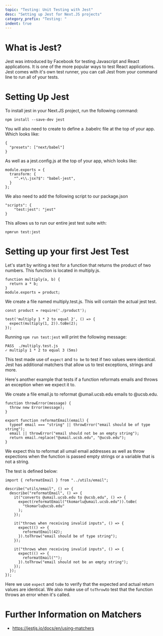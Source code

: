 ```yaml
---
topic: "Testing: Unit Testing with Jest"
desc: "Setting up Jest for Next.JS projects"
category_prefix: "Testing: "
indent: true
---
```



# What is Jest?
Jest was introduced by Facebook for testing Javascript and React applications. It is one of the more popular ways to test React applications.
Jest comes with it's own test runner, you can call Jest from your command line to run all of your tests. 

# Setting Up Jest
To install jest in your Next.JS project, run the following command:
```
npm install --save-dev jest
```
You will also need to create to define a .babelrc file at the top of your app. Which looks like:
```
{
  "presets": ["next/babel"]
}
```
As well as a jest.config.js at the top of your app, which looks like:
```
module.exports = {
  transform: {
    "^.+\\.jsx?$": "babel-jest",
  }
};
```
We also need to add the following script to our package.json
```
"scripts": {
    "test:jest": "jest"
}
```
This allows us to run our entire jest test suite with:
```
npmrun test:jest
```
# Setting up your first Jest Test

Let's start by writing a test for a function that returns the product of two numbers. This function is located in multiply.js.
```
function multiply(a, b) {
  return a * b;
}
module.exports = product;
```

We create a file named multiply.test.js. This will contain the actual jest test.
```
const product = require('./product');

test('multiply 1 * 2 to equal 2', () => {
  expect(multiply(1, 2)).toBe(2);
});
```

Running ``npm run test:jest`` will print the following message:
```
PASS  ./multiply.test.js
✓ multiply 1 * 2 to equal 3 (5ms)
```

This test made use of ``expect`` and ``to be`` to test if two values were identical. Jest has additional matchers that allow us to test exceptions, strings and more.

Here's another example that tests if a function reformats emails and throws an exception when we expect it to.

We create a file email.js to reformat @umail.ucsb.edu emails to @ucsb.edu.

```
function throwError(message) {
  throw new Error(message);
}

export function reformatEmail(email) {
  typeof email === "string" || throwError("email should be of type string");
  email || throwError("email should not be an empty string");
  return email.replace("@umail.ucsb.edu", "@ucsb.edu");
}
```
We expect this to reformat all umail email addresses as well as throw expections when the function is passed empty strings or a variable that is not a string.

The test is defined below:
```
import { reformatEmail } from "../utils/email";

describe("utils/email", () => {
  describe("reformatEmail", () => {
    it("converts @umail.ucsb.edu to @ucsb.edu", () => {
      expect(reformatEmail("tkomarlu@umail.ucsb.edu")).toBe(
        "tkomarlu@ucsb.edu"
      );
    });

    it("throws when receiving invalid inputs", () => {
      expect(() => {
        reformatEmail(42);
      }).toThrow("email should be of type string");
    });

    it("throws when receiving invalid inputs", () => {
      expect(() => {
        reformatEmail("");
      }).toThrow("email should not be an empty string");
    });
  });
});

```
Here we use ``expect`` and ``toBe`` to verify that the expected and actual return values are identical. We also make use of ``toThrow``to test that the function throws an error when it's called.

# Further Information on Matchers
* https://jestjs.io/docs/en/using-matchers
